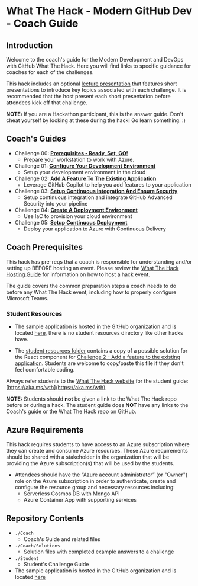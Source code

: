 # What The Hack - Modern GitHub Dev - Coach Guide

## Introduction

Welcome to the coach's guide for the Modern Development and DevOps with GitHub What The Hack. Here you will find links to specific guidance for coaches for each of the challenges.

This hack includes an optional [lecture presentation](Lectures.pptx) that features short presentations to introduce key topics associated with each challenge. It is recommended that the host present each short presentation before attendees kick off that challenge.

**NOTE:** If you are a Hackathon participant, this is the answer guide. Don't cheat yourself by looking at these during the hack! Go learn something. :)

## Coach's Guides

- Challenge 00: **[Prerequisites - Ready, Set, GO!](./Solution-00.md)**
	 - Prepare your workstation to work with Azure.
- Challenge 01: **[Configure Your Development Environment](./Solution-01.md)**
	 - Setup your development environment in the cloud
- Challenge 02: **[Add A Feature To The Existing Application](./Solution-02.md)**
	 - Leverage GitHub Copilot to help you add features to your application
- Challenge 03: **[Setup Continuous Integration And Ensure Security](./Solution-03.md)**
	 - Setup continuous integration and integrate GitHub Advanced Security into your pipeline
- Challenge 04: **[Create A Deployment Environment](./Solution-04.md)**
	 - Use IaC to provision your cloud environment
- Challenge 05: **[Setup Continuous Deployment](./Solution-05.md)**
	 - Deploy your application to Azure with Continuous Delivery

## Coach Prerequisites

This hack has pre-reqs that a coach is responsible for understanding and/or setting up BEFORE hosting an event. Please review the [What The Hack Hosting Guide](https://aka.ms/wthhost) for information on how to host a hack event.

The guide covers the common preparation steps a coach needs to do before any What The Hack event, including how to properly configure Microsoft Teams.

### Student Resources

- The sample application is hosted in the GitHub organization and is located [here](https://github.com/github/pets-workshop), there is no student resources directory like other hacks have.

- The [student resources folder](../Student/resources/) contains a copy of a possible solution for the React component for [Challenge 2 - Add a feature to the existing application](../Student/challenge02.md). Students are welcome to copy/paste this file if they don't feel comfortable coding.
  
Always refer students to the [What The Hack website](https://aka.ms/wth) for the student guide: [https://aka.ms/wth](https://aka.ms/wth)

**NOTE:** Students should **not** be given a link to the What The Hack repo before or during a hack. The student guide does **NOT** have any links to the Coach's guide or the What The Hack repo on GitHub.


## Azure Requirements

This hack requires students to have access to an Azure subscription where they can create and consume Azure resources. These Azure requirements should be shared with a stakeholder in the organization that will be providing the Azure subscription(s) that will be used by the students.

- Attendees should have the “Azure account administrator” (or "Owner") role on the Azure subscription in order to authenticate, create and configure the resource group and necessary resources including:
    - Serverless Cosmos DB with Mongo API
    - Azure Container App with supporting services


## Repository Contents


- `./Coach`
  - Coach's Guide and related files
- `./Coach/Solutions`
  - Solution files with completed example answers to a challenge
- `./Student`
  - Student's Challenge Guide
- The sample application is hosted in the GitHub organization and is located [here](https://github.com/github/pets-workshop)
